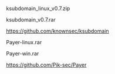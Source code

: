 ksubdomain_linux_v0.7.zip

ksubdomain_v0.7.rar

https://github.com/knownsec/ksubdomain

Payer-linux.rar

Payer-win.rar

https://github.com/Pik-sec/Payer